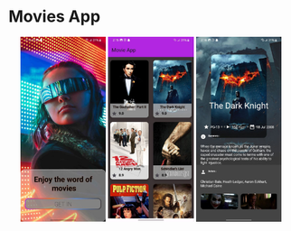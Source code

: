 # Movies App

<p align = "center">
  <img src = "images/1.jpg" alt = "screen1" width = "30%" style = "padding:30pd;" />
  <img src = "images/2.jpg" alt = "screen2" width = "30%" style = "padding:30pd;" />
  <img src = "images/3.jpg" alt = "screen3" width = "30%" style = "padding:30pd;" />
</p>
